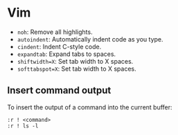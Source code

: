 # Vim

 * `noh`: Remove all highlights.
 * `autoindent`: Automatically indent code as you type.
 * `cindent`: Indent C-style code.
 * `expandtab`: Expand tabs to spaces.
 * `shiftwidth=X`: Set tab width to X spaces.
 * `softtabspot=X`: Set tab width to X spaces.

## Insert command output

To insert the output of a command into the current buffer:

```
:r ! <command>
:r ! ls -l
```
